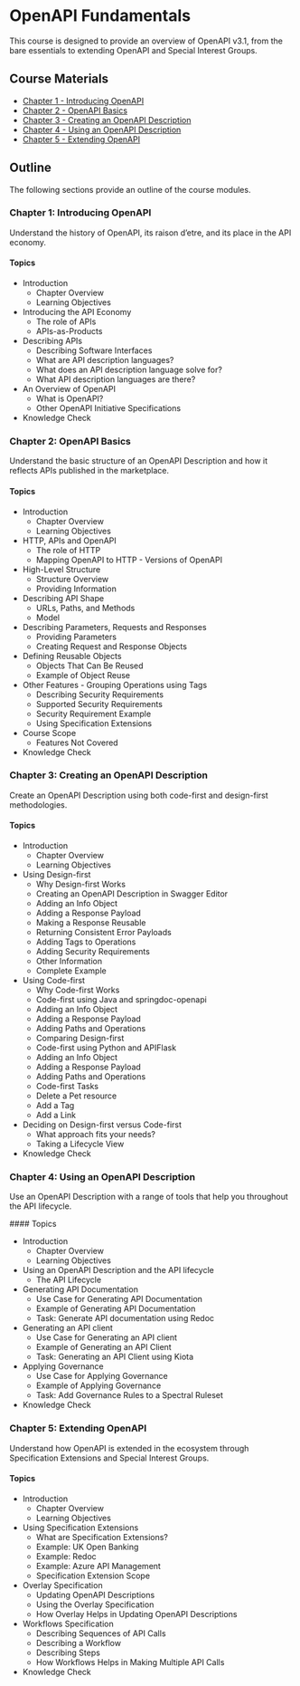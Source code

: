 # OpenAPI Fundamentals

This course is designed to provide an overview of OpenAPI v3.1, from the bare essentials to extending OpenAPI and Special Interest Groups.

## Course Materials

- [Chapter 1 - Introducing OpenAPI](./chapter-1-introducing-openapi.md)
- [Chapter 2 - OpenAPI Basics](./chapter-2-openapi-basics.md)
- [Chapter 3 - Creating an OpenAPI Description](./chapter-3-creating-an-openapi-description.md)
- [Chapter 4 - Using an OpenAPI Description](./chapter-4-using-an-openapi-description.md)
- [Chapter 5 - Extending OpenAPI](./chapter-5-extending-openapi.md)

## Outline

The following sections provide an outline of the course modules.

### Chapter 1: Introducing OpenAPI

Understand the history of OpenAPI, its raison d’etre, and its place in the API economy.

#### Topics

- Introduction
  - Chapter Overview
  - Learning Objectives
- Introducing the API Economy
  - The role of APIs
  - APIs-as-Products
- Describing APIs
  - Describing Software Interfaces
  - What are API description languages?
  - What does an API description language solve for?
  - What API description languages are there?
- An Overview of OpenAPI
  - What is OpenAPI?
  - Other OpenAPI Initiative Specifications
- Knowledge Check

### Chapter 2: OpenAPI Basics

Understand the basic structure of an OpenAPI Description and how it reflects APIs published in the marketplace.

#### Topics

- Introduction
  - Chapter Overview
  - Learning Objectives
- HTTP, APIs and OpenAPI
  - The role of HTTP
  - Mapping OpenAPI to HTTP
    - Versions of OpenAPI
- High-Level Structure
  - Structure Overview
  - Providing Information
- Describing API Shape
  - URLs, Paths, and Methods
  - Model
- Describing Parameters, Requests and Responses
  - Providing Parameters
  - Creating Request and Response Objects
- Defining Reusable Objects
  - Objects That Can Be Reused
  - Example of Object Reuse
- Other Features
  - Grouping Operations using Tags
  - Describing Security Requirements
  - Supported Security Requirements
  - Security Requirement Example
  - Using Specification Extensions
- Course Scope
  - Features Not Covered
- Knowledge Check

### Chapter 3: Creating an OpenAPI Description

Create an OpenAPI Description using both code-first and design-first methodologies.

#### Topics

- Introduction
  - Chapter Overview
  - Learning Objectives
- Using Design-first
  - Why Design-first Works
  - Creating an OpenAPI Description in Swagger Editor
  - Adding an Info Object
  - Adding a Response Payload
  - Making a Response Reusable
  - Returning Consistent Error Payloads
  - Adding Tags to Operations
  - Adding Security Requirements
  - Other Information
  - Complete Example
- Using Code-first
  - Why Code-first Works
  - Code-first using Java and springdoc-openapi
  - Adding an Info Object
  - Adding a Response Payload
  - Adding Paths and Operations
  - Comparing Design-first
  - Code-first using Python and APIFlask
  - Adding an Info Object
  - Adding a Response Payload
  - Adding Paths and Operations
  - Code-first Tasks
  - Delete a Pet resource
  - Add a Tag
  - Add a Link
- Deciding on Design-first versus Code-first
  - What approach fits your needs?
  - Taking a Lifecycle View
- Knowledge Check

### Chapter 4: Using an OpenAPI Description

Use an OpenAPI Description with a range of tools that help you throughout the API lifecycle.

#### Topics

- Introduction
  - Chapter Overview
  - Learning Objectives
- Using an OpenAPI Description and the API lifecycle
  - The API Lifecycle
- Generating API Documentation
  - Use Case for Generating API Documentation
  - Example of Generating API Documentation
  - Task: Generate API documentation using Redoc
- Generating an API client
  - Use Case for Generating an API client
  - Example of Generating an API Client
  - Task: Generating an API Client using Kiota
- Applying Governance
  - Use Case for Applying Governance
  - Example of Applying Governance
  - Task: Add Governance Rules to a Spectral Ruleset
- Knowledge Check

### Chapter 5: Extending OpenAPI

Understand how OpenAPI is extended in the ecosystem through Specification Extensions and Special Interest Groups.

#### Topics

- Introduction
  - Chapter Overview
  - Learning Objectives
- Using Specification Extensions
  - What are Specification Extensions?
  - Example: UK Open Banking
  - Example: Redoc
  - Example: Azure API Management
  - Specification Extension Scope
- Overlay Specification
  - Updating OpenAPI Descriptions
  - Using the Overlay Specification
  - How Overlay Helps in Updating OpenAPI Descriptions
- Workflows Specification
  - Describing Sequences of API Calls
  - Describing a Workflow
  - Describing Steps
  - How Workflows Helps in Making Multiple API Calls
- Knowledge Check
